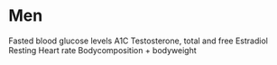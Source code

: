 # Men

Fasted blood glucose levels 
A1C
Testosterone, total and free 
Estradiol 
Resting Heart rate 
Bodycomposition + bodyweight
